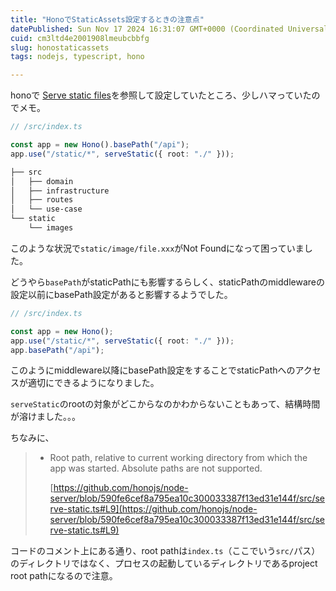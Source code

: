 ```yaml
---
title: "HonoでStaticAssets設定するときの注意点"
datePublished: Sun Nov 17 2024 16:31:07 GMT+0000 (Coordinated Universal Time)
cuid: cm3ltd4e2001908lmeubcbbfg
slug: honostaticassets
tags: nodejs, typescript, hono

---
```


honoで [Serve static files](https://hono.dev/docs/getting-started/nodejs#serve-static-files)[​](https://hono.dev/docs/getting-started/nodejs#serve-static-files) を参照して設定していたところ、少しハマっていたのでメモ。

```typescript
// /src/index.ts

const app = new Hono().basePath("/api");
app.use("/static/*", serveStatic({ root: "./" }));
```

```bash
├── src
│   ├── domain
│   ├── infrastructure
│   ├── routes
│   └── use-case
└── static
    └── images
```

このような状況で`static/image/file.xxx`がNot Foundになって困っていました。

どうやら`basePath`がstaticPathにも影響するらしく、staticPathのmiddlewareの設定以前にbasePath設定があると影響するようでした。

```typescript
// /src/index.ts

const app = new Hono();
app.use("/static/*", serveStatic({ root: "./" }));
app.basePath("/api");
```

このようにmiddleware以降にbasePath設定をすることでstaticPathへのアクセスが適切にできるようになりました。

`serveStatic`のrootの対象がどこからなのかわからないこともあって、結構時間が溶けました。。。

ちなみに、

> * Root path, relative to current working directory from which the app was started. Absolute paths are not supported.
>     
>     [https://github.com/honojs/node-server/blob/590fe6cef8a795ea10c300033387f13ed31e144f/src/serve-static.ts#L9](https://github.com/honojs/node-server/blob/590fe6cef8a795ea10c300033387f13ed31e144f/src/serve-static.ts#L9)
>     

コードのコメント上にある通り、root pathは`index.ts`（ここでいう`src/`パス）のディレクトリではなく、プロセスの起動しているディレクトリであるproject root pathになるので注意。